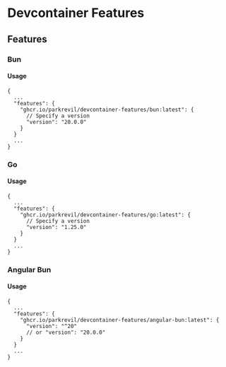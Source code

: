 # Devcontainer Features

## Features
### Bun
#### Usage
```jsonc
{
  ...
  "features": {
    "ghcr.io/parkrevil/devcontainer-features/bun:latest": {
      // Specify a version
      "version": "20.0.0"
    }
  }
  ...
}
```

### Go

#### Usage
```jsonc
{
  ...
  "features": {
    "ghcr.io/parkrevil/devcontainer-features/go:latest": {
      // Specify a version
      "version": "1.25.0"
    }
  }
  ...
}
```

### Angular Bun

#### Usage
```jsonc
{
  ...
  "features": {
    "ghcr.io/parkrevil/devcontainer-features/angular-bun:latest": {
      "version": "^20"
      // or "version": "20.0.0"
    }
  }
  ...
}
```
